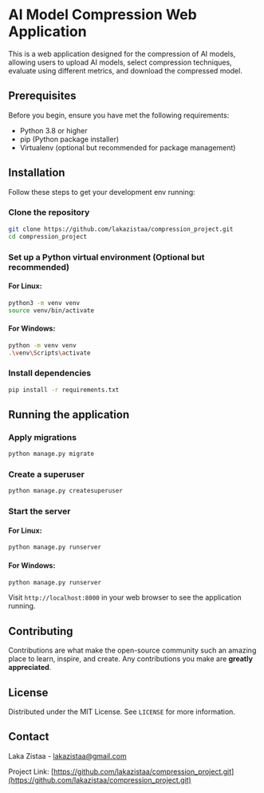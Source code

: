
# AI Model Compression Web Application

This is a web application designed for the compression of AI models, allowing users to upload AI models, select compression techniques, evaluate using different metrics, and download the compressed model.

## Prerequisites

Before you begin, ensure you have met the following requirements:
- Python 3.8 or higher
- pip (Python package installer)
- Virtualenv (optional but recommended for package management)

## Installation

Follow these steps to get your development env running:

### Clone the repository

```bash
git clone https://github.com/lakazistaa/compression_project.git
cd compression_project
```

### Set up a Python virtual environment (Optional but recommended)

#### For Linux:
```bash
python3 -m venv venv
source venv/bin/activate
```

#### For Windows:
```bash
python -m venv venv
.\venv\Scripts\activate
```

### Install dependencies

```bash
pip install -r requirements.txt
```



## Running the application

### Apply migrations

```bash
python manage.py migrate
```

### Create a superuser

```bash
python manage.py createsuperuser
```

### Start the server

#### For Linux:
```bash
python manage.py runserver
```

#### For Windows:
```bash
python manage.py runserver
```

Visit `http://localhost:8000` in your web browser to see the application running.


## Contributing

Contributions are what make the open-source community such an amazing place to learn, inspire, and create. Any contributions you make are **greatly appreciated**.

## License

Distributed under the MIT License. See `LICENSE` for more information.

## Contact

Laka Zistaa - [lakazistaa@gmail.com](mailto:your-email@example.com)

Project Link: [https://github.com/lakazistaa/compression_project.git](https://github.com/lakazistaa/compression_project.git)

